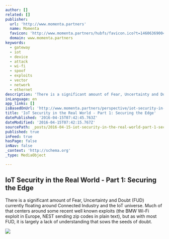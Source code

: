 ```yaml
---
author: []
related: []
publisher:
  url: 'http://www.momenta.partners'
  name: Momenta
  favicon: 'http://www.momenta.partners/hubfs/favicon.ico?t=1460636900417'
  domain: www.momenta.partners
keywords:
  - gateway
  - iot
  - device
  - attack
  - wi-fi
  - spoof
  - exploits
  - vector
  - network
  - ethernet
description: 'There is a significant amount of Fear, Uncertainty and Doubt (FUD) currently floating around Connected Industry and the IoT universe. Much of that centers around some recent well known exploits (the BMW Wi-Fi exploit in Europe, NEST sending zip codes in plain text), but as with most FUD, it is largely a lack of understanding that sows the seeds of doubt.'
inLanguage: en
app_links: []
isBasedOnUrl: 'http://www.momenta.partners/perspective/iot-security-in-the-real-world-part-1-securing-the-edge'
title: 'IoT Security in the Real World - Part 1: Securing the Edge'
datePublished: '2016-04-15T07:42:45.763Z'
dateModified: '2016-04-15T07:42:15.767Z'
sourcePath: _posts/2016-04-15-iot-security-in-the-real-world-part-1-securing-the-edge.md
published: true
inFeed: true
hasPage: false
inNav: false
_context: 'http://schema.org'
_type: MediaObject

---
```

<article style=""><h1>IoT Security in the Real World - Part 1: Securing the Edge</h1><p>There is a significant amount of Fear, Uncertainty and Doubt (FUD) currently floating around Connected Industry and the IoT universe. Much of that centers around some recent well known exploits (the BMW Wi-Fi exploit in Europe, NEST sending zip codes in plain text), but as with most FUD, it is largely a lack of understanding that sows the seeds of doubt.</p><img src="http://www.momenta.partners/hubfs/Blog/Connected-Industry.png?t=1460636900417" /></article>